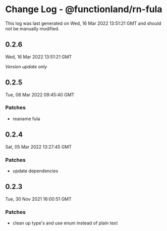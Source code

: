 # Change Log - @functionland/rn-fula

This log was last generated on Wed, 16 Mar 2022 13:51:21 GMT and should not be manually modified.

## 0.2.6
Wed, 16 Mar 2022 13:51:21 GMT

_Version update only_

## 0.2.5
Tue, 08 Mar 2022 09:45:40 GMT

### Patches

- reaname fula

## 0.2.4
Sat, 05 Mar 2022 13:27:45 GMT

### Patches

- update dependencies

## 0.2.3
Tue, 30 Nov 2021 16:00:51 GMT

### Patches

- clean up type's and use enum instead of plain text


